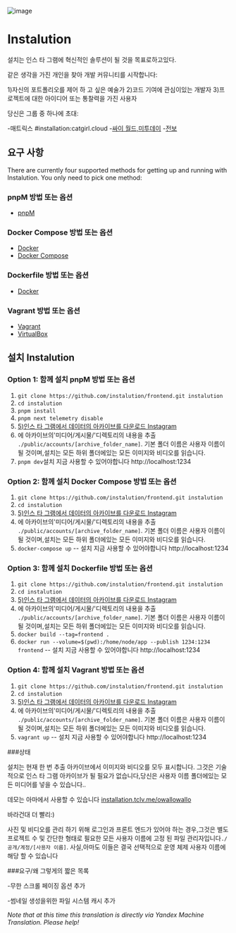 ![image](https://user-images.githubusercontent.com/595446/177451446-55fcc030-04ec-4ed7-9a69-d5ccfc0b53d8.png)

# Instalution

설치는 인스 타 그램에 혁신적인 솔루션이 될 것을 목표로하고있다.

같은 생각을 가진 개인을 찾아 개발 커뮤니티를 시작합니다:

1)자신의 포트폴리오를 제어 하 고 싶은 예술가
2)코드 기여에 관심이있는 개발자
3)프로젝트에 대한 아이디어 또는 통찰력을 가진 사용자

당신은 그룹 중 하나에 초대:

-매트릭스 #installation:catgirl.cloud
-[싸이 월드,미투데이](https://chat.whatsapp.com/KI5jhmO2jo43vMXyo8c1iF)
-[전보](https://t.me/installation)

## 요구 사항

There are currently four supported methods for getting up and running with Instalution. You only need to pick one method:

### pnpM 방법 또는 옵션

- [pnpM](https://pnpm.io/installation)

### Docker Compose 방법 또는 옵션

- [Docker](https://docs.docker.com/get-docker/)
- [Docker Compose](https://docs.docker.com/compose/install/)

### Dockerfile 방법 또는 옵션

- [Docker](https://docs.docker.com/get-docker/)

### Vagrant 방법 또는 옵션

- [Vagrant](https://vagrantup.com/)
- [VirtualBox](https://virtualbox.org/)

## 설치 Instalution

### Option 1: 함께 설치 pnpM 방법 또는 옵션
1) `git clone https://github.com/instalution/frontend.git instalution`
2) `cd instalution`
3) `pnpm install`
4) `pnpm next telemetry disable`
5) [5)인스 타 그램에서 데이터의 아카이브를 다운로드 Instagram](https://help.instagram.com/181231772500920)
6) 에 아카이브의'미디어/게시물/'디렉토리의 내용을 추출 `./public/accounts/[archive_folder_name]`. 기본 폴더 이름은 사용자 이름이 될 것이며,설치는 모든 하위 폴더에있는 모든 이미지와 비디오를 읽습니다.
7) `pnpm dev`설치 지금 사용할 수 있어야합니다 http://localhost:1234

### Option 2: 함께 설치 Docker Compose 방법 또는 옵션
1) `git clone https://github.com/instalution/frontend.git instalution`
2) `cd instalution`
3) [5)인스 타 그램에서 데이터의 아카이브를 다운로드 Instagram](https://help.instagram.com/181231772500920)
4) 에 아카이브의'미디어/게시물/'디렉토리의 내용을 추출 `./public/accounts/[archive_folder_name]`. 기본 폴더 이름은 사용자 이름이 될 것이며,설치는 모든 하위 폴더에있는 모든 이미지와 비디오를 읽습니다.
5) `docker-compose up` -- 설치 지금 사용할 수 있어야합니다 http://localhost:1234

### Option 3: 함께 설치 Dockerfile 방법 또는 옵션

1) `git clone https://github.com/instalution/frontend.git instalution`
2) `cd instalution`
3) [5)인스 타 그램에서 데이터의 아카이브를 다운로드 Instagram](https://help.instagram.com/181231772500920)
4) 에 아카이브의'미디어/게시물/'디렉토리의 내용을 추출 `./public/accounts/[archive_folder_name]`. 기본 폴더 이름은 사용자 이름이 될 것이며,설치는 모든 하위 폴더에있는 모든 이미지와 비디오를 읽습니다.
5) `docker build --tag=frontend .`
6) `docker run --volume=$(pwd):/home/node/app --publish 1234:1234 frontend` -- 설치 지금 사용할 수 있어야합니다 http://localhost:1234

### Option 4: 함께 설치 Vagrant 방법 또는 옵션
1) `git clone https://github.com/instalution/frontend.git instalution`
2) `cd instalution`
3) [5)인스 타 그램에서 데이터의 아카이브를 다운로드 Instagram](https://help.instagram.com/181231772500920)
4) 에 아카이브의'미디어/게시물/'디렉토리의 내용을 추출 `./public/accounts/[archive_folder_name]`. 기본 폴더 이름은 사용자 이름이 될 것이며,설치는 모든 하위 폴더에있는 모든 이미지와 비디오를 읽습니다.
5) `vagrant up` -- 설치 지금 사용할 수 있어야합니다 http://localhost:1234

###상태

설치는 현재 한 번 추출 아카이브에서 이미지와 비디오를 모두 표시합니다. 그것은 기술적으로 인스 타 그램 아카이브가 될 필요가 없습니다,당신은 사용자 이름 폴더에있는 모든 미디어를 넣을 수 있습니다..

데모는 아마에서 사용할 수 있습니다 [installation.tclv.me/owallowallo](https://instalution.tclv.me/owallowallo)

바라건대 더 빨리:)

사진 및 비디오를 관리 하기 위해 로그인과 프론트 엔드가 있어야 하는 경우,그것은 별도 프로젝트 수 및 간단한 형태로 필요한 모든 사용자 이름에 고정 된 파일 관리자입니다`./공개/계정/[사용자 이름]`. 사실,아마도 이들은 결국 선택적으로 운영 체제 사용자 이름에 해당 할 수 있습니다

###요구/왜 그렇게의 짧은 목록

-무한 스크롤 페이징 옵션 추가

-썸네일 생성을위한 파일 시스템 캐시 추가

*Note that at this time this translation is directly via Yandex Machine Translation. Please help!*
